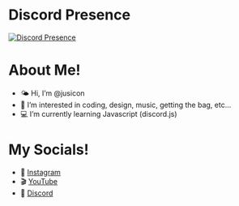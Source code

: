 # Discord Presence
[![Discord Presence](https://lanyard.cnrad.dev/api/766336320624132226)](https://discord.com/users/766336320624132226)

# About Me!
- 🌤 Hi, I’m @jusicon
- 💫 I’m interested in coding, design, music, getting the bag, etc...
- 💻 I’m currently learning Javascript (discord.js)

# My Socials!
- 📸 [Instagram](https://instagram.com/jus.i.con)
- 🎬 [YouTube](https://youtube.com/Jusicon)
- 👾 [Discord](https://dsc.gg/ad-café)
<!---
jusicon/jusicon is a ✨ special ✨ repository because its `README.md` (this file) appears on your GitHub profile.
You can click the Preview link to take a look at your changes.
--->
